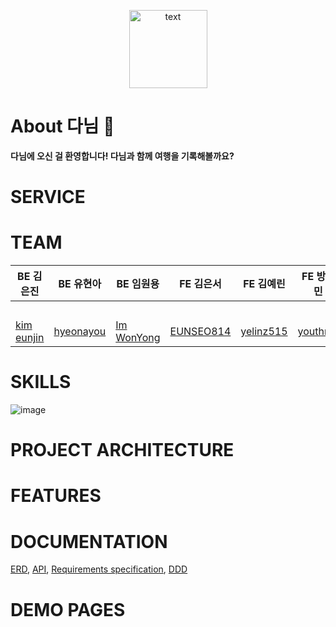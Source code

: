 <p align="center">
  <img src="https://user-images.githubusercontent.com/62506973/203929283-17667046-5729-4a41-9a8b-0e935c36fdc4.png" alt="text" width="number" height="125px"/>
</p>
<!-- ![Component 1](https://user-images.githubusercontent.com/62506973/203929283-17667046-5729-4a41-9a8b-0e935c36fdc4.png) -->



# About 다님 🌴
**다님에 오신 걸 환영합니다! 다님과 함께 여행을 기록해볼까요?**

# SERVICE

# TEAM
<html>
<body>
<!--StartFragment--><!DOCTYPE html>

BE 김은진 | BE 유현아 | BE 임원용 | FE 김은서 | FE 김예린 | FE 방혜민
-- | -- | -- | -- | -- | --
  |   |   |   |   |  
[kim eunjin](https://github.com/2d3k)|[hyeonayou](https://github.com/hyeonayou)|[Im WonYong](https://github.com/ImWonYong)|[EUNSEO814](https://github.com/EUNSEO814)|[yelinz515](https://github.com/yelinz515)|[youthmn](https://github.com/youthmn)

# SKILLS
![image](https://user-images.githubusercontent.com/102038283/203927977-5d258e99-9ffd-4d5d-87fe-4474d657471a.png)

# PROJECT ARCHITECTURE

# FEATURES

# DOCUMENTATION
[ERD](https://github.com/codestates-seb/seb40_main_018/wiki/ERD-Design), [API](https://github.com/codestates-seb/seb40_main_018/wiki/API-statement), [Requirements specification](https://github.com/codestates-seb/seb40_main_018/wiki/Requirements-specification), [DDD](https://github.com/codestates-seb/seb40_main_018/wiki/DDD)

# DEMO PAGES

